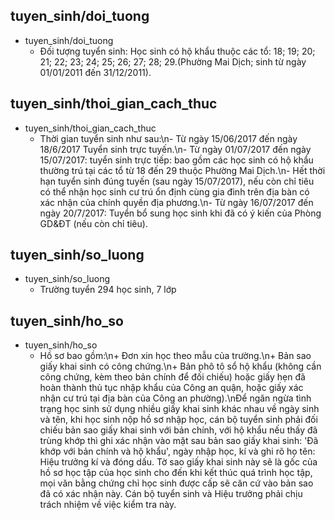 ## tuyen_sinh/doi_tuong
* tuyen_sinh/doi_tuong
  - Đối tượng tuyển sinh: Học sinh có hộ khẩu thuộc các tổ: 18; 19; 20; 21; 22; 23; 24; 25; 26; 27; 28; 29.(Phường Mai Dịch; sinh từ ngày 01/01/2011 đến 31/12/2011).

## tuyen_sinh/thoi_gian_cach_thuc
* tuyen_sinh/thoi_gian_cach_thuc
  - Thời gian tuyển sinh như sau:\n- Từ ngày 15/06/2017 đến ngày 18/6/2017 Tuyển sinh trực tuyến.\n- Từ ngày 01/07/2017 đến ngày 15/07/2017: tuyển sinh trực tiếp: bao gồm các học sinh có hộ khẩu thường trú tại  các tổ từ 18 đến 29 thuộc Phường Mai Dịch.\n- Hết thời hạn tuyển sinh đúng tuyến (sau ngày 15/07/2017), nếu còn chỉ tiêu có thể nhận học sinh cư trú ổn định cùng gia đình trên địa bàn có xác nhận của chính quyền địa phương.\n- Từ ngày 16/07/2017 đến ngày 20/7/2017: Tuyển bổ sung học sinh khi đã có ý kiến của Phòng GD&ĐT (nếu còn chỉ tiêu).

## tuyen_sinh/so_luong
* tuyen_sinh/so_luong
  - Trường tuyển 294 học sinh, 7 lớp

## tuyen_sinh/ho_so
* tuyen_sinh/ho_so
  - Hồ sơ bao gồm:\n+ Đơn xin học theo mẫu của trường.\n+ Bản sao giấy khai sinh có công chứng.\n+ Bản phô tô sổ hộ khẩu (không cần công chứng, kèm theo bản chính để đối chiếu) hoặc giấy hẹn đã hoàn thành thủ tục nhập khẩu của Công an quận, hoặc giấy xác nhận cư trú tại địa bàn của Công an phường).\nĐể ngăn ngừa tình trạng học sinh sử dụng nhiều giấy khai sinh khác nhau về ngày sinh và tên, khi học sinh nộp hồ sơ nhập học, cán bộ tuyển sinh phải đối chiếu bản sao giấy khai sinh với bản chính, với hộ khẩu nếu thấy đã trùng khớp thì ghi xác nhận vào mặt sau bản sao giấy khai sinh: 'Đã khớp với bản chính và hộ khẩu', ngày nhập học, kí và ghi rõ họ tên: Hiệu trưởng kí và đóng dấu. Tờ sao giấy khai sinh này sẽ là gốc của hồ sơ học tập của học sinh cho đến khi kết  thúc quá trình học tập, mọi văn bằng chứng chỉ học sinh được cấp sẽ căn cứ vào bản sao đã có xác nhận này. Cán bộ tuyển sinh và Hiệu trưởng phải chịu trách nhiệm về việc kiểm tra này.